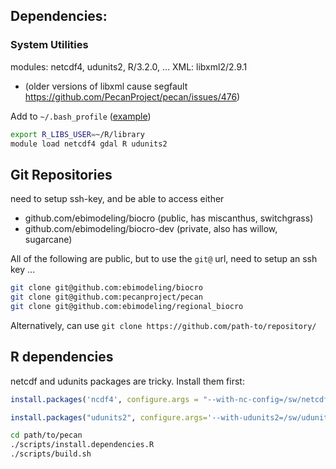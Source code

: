 ## Dependencies:

### System Utilities

modules: netcdf4, udunits2, R/3.2.0, ...
XML:  libxml2/2.9.1
  * (older versions of libxml cause segfault https://github.com/PecanProject/pecan/issues/476)


Add to `~/.bash_profile` ([example](https://github.com/dlebauer/dotfiles/blob/master/bash_profile))

```sh
export R_LIBS_USER=~/R/library
module load netcdf4 gdal R udunits2
```

## Git Repositories 

need to setup ssh-key, and be able to access either
* github.com/ebimodeling/biocro (public, has miscanthus, switchgrass)
* github.com/ebimodeling/biocro-dev (private, also has willow, sugarcane)


All of the following are public, but to use the `git@` url, need to setup an ssh key ...



```sh
git clone git@github.com:ebimodeling/biocro
git clone git@github.com:pecanproject/pecan
git clone git@github.com:ebimodeling/regional_biocro
```

Alternatively, can use `git clone https://github.com/path-to/repository/`

## R dependencies


netcdf and udunits packages are tricky. Install them first:

```r
install.packages('ncdf4', configure.args = "--with-nc-config=/sw/netcdf-4.3.3.1/bin/nc-config")

install.packages("udunits2", configure.args='--with-udunits2=/sw/udunits-2.1.24/ --with-udunits2-include=/sw/udunits-2.1.24/include')
```

```sh
cd path/to/pecan
./scripts/install.dependencies.R
./scripts/build.sh
```
